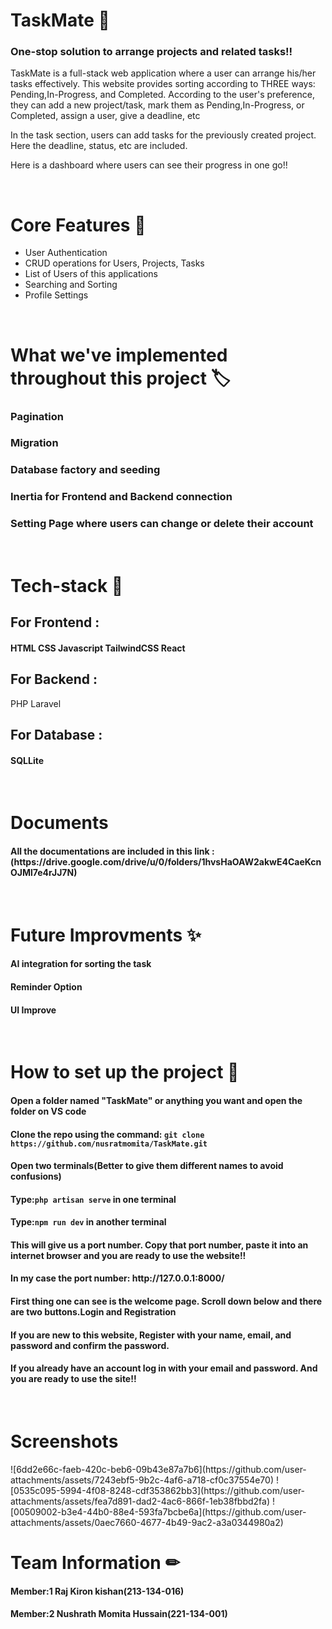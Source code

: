 <h1>TaskMate 📝</h1>
<h3> One-stop solution to arrange projects and related tasks!!</h3>
<p>TaskMate is a full-stack web application where a user can arrange his/her tasks effectively. This website provides sorting according to THREE ways: Pending,In-Progress, and Completed.
According to the user's preference, they can add a new project/task, mark them as Pending,In-Progress, or Completed, assign a user, give a deadline, etc</p>
<p>In the task section, users can add tasks for the previously created project. Here the deadline, status, etc are included.</p>
<p>Here is a dashboard where users can see their progress in one go!!</p>

</br>

<h1>Core Features 🎇</h1>
<ul>
    <li>User Authentication</li>
    <li>CRUD operations for Users, Projects, Tasks</li>
    <li>List of Users of this applications</li>
    <li>Searching and Sorting</li>
    <li>Profile Settings</li>
</ul>

</br> 

<h1>What we've implemented throughout this project 🏷</h1>
<h3>Pagination</h3>
<h3>Migration</h3>
<h3>Database factory and seeding</h3>
<h3>Inertia for Frontend and Backend connection</h3>
<h3>Setting Page where users can change or delete their account</h3>

</br>

<h1>Tech-stack 👾</h1>
<h2>For Frontend : </h2>
<h4>HTML CSS Javascript TailwindCSS React</h4>
<h2>For Backend : </h2>
<h43>PHP Laravel</h4>
<h2>For Database : </h2>
<h4>SQLLite</h4>

</br>

<h1>Documents</h1>
<h4>All the documentations are included in this link : (https://drive.google.com/drive/u/0/folders/1hvsHaOAW2akwE4CaeKcnOJMl7e4rJJ7N)</h4>

</br>

<h1>Future Improvments ✨</h1>
<h4>AI integration for sorting the task</h4>
<h4>Reminder Option</h4>
<h4>UI Improve</h4>

</br>

<h1>How to set up the project 🔗</h1>
<h4>Open a folder named "TaskMate" or anything you want and open the folder on VS code</h4>
<h4>Clone the repo using the command: <code>git clone https://github.com/nusratmomita/TaskMate.git</code></h4>
<h4>Open two terminals(Better to give them different names to avoid confusions)</h4>
<h4>Type:<code>php artisan serve</code> in one terminal</h4>
<h4>Type:<code>npm run dev</code> in another terminal</h4>
<h4>This will give us a port number. Copy that port number, paste it into an internet browser and you are ready to use the website!!</h4>
<h4>In my case the port number: http://127.0.0.1:8000/ </h4>
<h4>First thing one can see is the welcome page. Scroll down below and there are two buttons.Login and Registration</h4>
<h4>If you are new to this website, Register with your name, email, and password and confirm the password.</h4>
<h4>If you already have an account log in with your email and password. And you are ready to use the site!!</h4>

</br>

<h1>Screenshots</h1>
![6dd2e66c-faeb-420c-beb6-09b43e87a7b6](https://github.com/user-attachments/assets/7243ebf5-9b2c-4af6-a718-cf0c37554e70)
![0535c095-5994-4f08-8248-cdf353862bb3](https://github.com/user-attachments/assets/fea7d891-dad2-4ac6-866f-1eb38fbbd2fa)
![00509002-b3e4-44b0-88e4-593fa7bcbe6a](https://github.com/user-attachments/assets/0aec7660-4677-4b49-9ac2-a3a0344980a2)

</br> 

<h1>Team Information ✏</h1>
<h4>Member:1 Raj Kiron kishan(213-134-016)</h4>
<h4>Member:2 Nushrath Momita Hussain(221-134-001)</h4>
